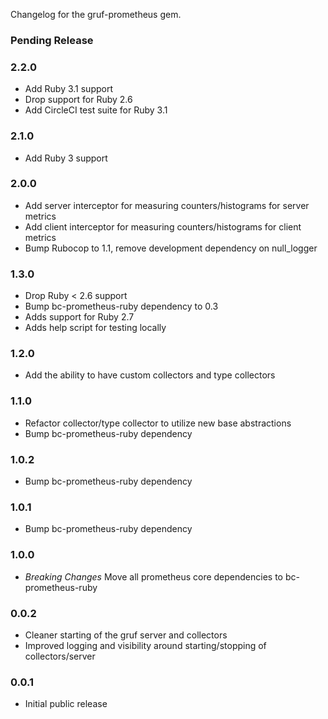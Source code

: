 Changelog for the gruf-prometheus gem.

### Pending Release

### 2.2.0

- Add Ruby 3.1 support
- Drop support for Ruby 2.6
- Add CircleCI test suite for Ruby 3.1

### 2.1.0

- Add Ruby 3 support

### 2.0.0

- Add server interceptor for measuring counters/histograms for server metrics
- Add client interceptor for measuring counters/histograms for client metrics
- Bump Rubocop to 1.1, remove development dependency on null_logger

### 1.3.0

- Drop Ruby < 2.6 support
- Bump bc-prometheus-ruby dependency to 0.3
- Adds support for Ruby 2.7
- Adds help script for testing locally

### 1.2.0

- Add the ability to have custom collectors and type collectors

### 1.1.0

- Refactor collector/type collector to utilize new base abstractions
- Bump bc-prometheus-ruby dependency

### 1.0.2

- Bump bc-prometheus-ruby dependency

### 1.0.1

- Bump bc-prometheus-ruby dependency

### 1.0.0

- *Breaking Changes* Move all prometheus core dependencies to bc-prometheus-ruby  

### 0.0.2

- Cleaner starting of the gruf server and collectors
- Improved logging and visibility around starting/stopping of collectors/server

### 0.0.1

- Initial public release
